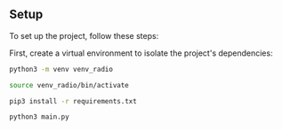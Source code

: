 

## Setup

To set up the project, follow these steps:

First, create a virtual environment to isolate the project's dependencies:
```bash
python3 -m venv venv_radio
```

```bash
source venv_radio/bin/activate
```

```bash
pip3 install -r requirements.txt
```

```bash
python3 main.py
```
